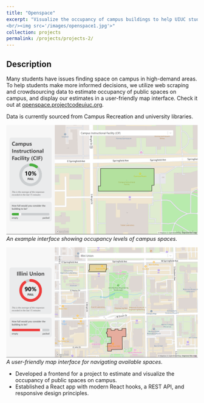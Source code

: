```yaml
---
title: "Openspace"
excerpt: "Visualize the occupancy of campus buildings to help UIUC students find good study/workout spots and avoid overcrowding
<br/><img src='/images/openspace1.jpg'>"
collection: projects
permalink: /projects/projects-2/
---
```


## Description
Many students have issues finding space on campus in high-demand areas. To help students make more informed decisions, we utilize web scraping and crowdsourcing data to estimate occupancy of public spaces on campus, and display our estimates in a user-friendly map interface. Check it out at [openspace.projectcodeuiuc.org](https://openspace.projectcodeuiuc.org/).

Data is currently sourced from Campus Recreation and university libraries.

![Openspace Screenshot 1](/images/openspace1.jpg)
*An example interface showing occupancy levels of campus spaces.*

![Openspace Screenshot 2](/images/openspace2.jpg)
*A user-friendly map interface for navigating available spaces.*


- Developed a frontend for a project to estimate and visualize the occupancy of public spaces on campus.
- Established a React app with modern React hooks, a REST API, and responsive design principles.
